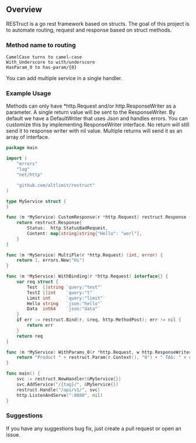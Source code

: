 ## Overview

RESTruct is a go rest framework based on structs. The goal of this project is to automate routing, request and response based on struct methods.

### Method name to routing

```
CamelCase turns to camel-case
With_Underscore to with/underscore
HasParam_0 to has-param/{0}
```
You can add multiple service in a single handler.

### Example Usage

Methods can only have *http.Request and/or http.ResponseWriter as a parameter. A single return value will be sent to the ResponseWriter. By default we have a DefaultWriter that uses Json and handles errors. You can customize this by implementing ResponseWriter interface. No return will still send it to response writer with nil value. Multiple returns will send it as an array of interface.

```go
package main

import (
	"errors"
	"log"
	"net/http"

	"github.com/altlimit/restruct"
)

type MyService struct {
}

func (m *MyService) CustomResponse(r *http.Request) restruct.Response {
	return restruct.Response{
		Status:  http.StatusBadRequest,
		Content: map[string]string{"Hello": "worl"},
	}
}

func (m *MyService) MultiPle(r *http.Request) (int, error) {
	return 1, errors.New("Hi")
}

func (m *MyService) WithBinding(r *http.Request) interface{} {
	var req struct {
		Test  []string `query:"test"`
		TestI []int    `query:"t"`
		Limit int      `query:"limit"`
		Hello string   `json:"hello"`
		Data  int64    `json:"data"`
	}
	if err := restruct.Bind(r, &req, http.MethodPost); err != nil {
		return err
	}
	return req
}

func (m *MyService) WithParams_0(r *http.Request, w http.ResponseWriter) interface{} {
	return "Product " + restruct.Param(r.Context(), "0") + " TAG: " + restruct.Param(r.Context(), "tag")
}

func main() {
	svc := restruct.NewHandler(&MyService{})
	svc.AddService("/{tag}/", &MyService{})
	restruct.Handle("/api/v1/", svc)
	http.ListenAndServe(":8080", nil)
}
```

### Suggestions

If you have any suggestions bug fix, just create a pull request or open an issue.